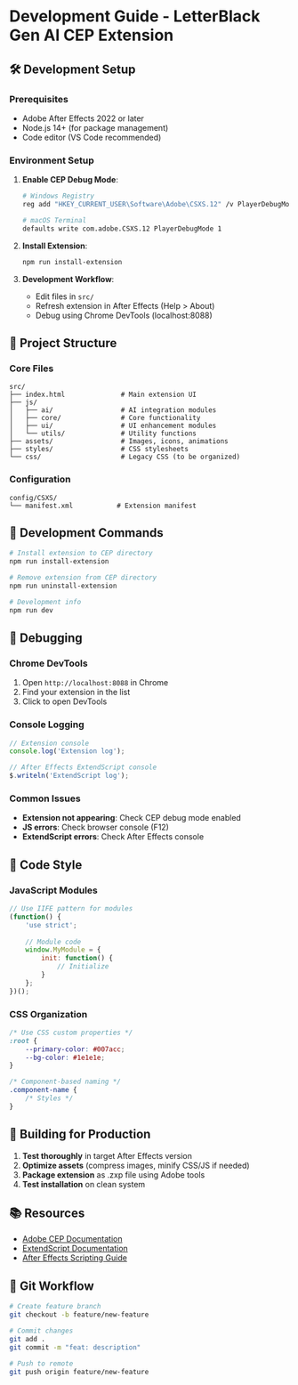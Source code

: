 # Development Guide - LetterBlack Gen AI CEP Extension

## 🛠 Development Setup

### Prerequisites
- Adobe After Effects 2022 or later
- Node.js 14+ (for package management)
- Code editor (VS Code recommended)

### Environment Setup
1. **Enable CEP Debug Mode**:
   ```bash
   # Windows Registry
   reg add "HKEY_CURRENT_USER\Software\Adobe\CSXS.12" /v PlayerDebugMode /t REG_SZ /d 1

   # macOS Terminal
   defaults write com.adobe.CSXS.12 PlayerDebugMode 1
   ```

2. **Install Extension**:
   ```bash
   npm run install-extension
   ```

3. **Development Workflow**:
   - Edit files in `src/`
   - Refresh extension in After Effects (Help > About)
   - Debug using Chrome DevTools (localhost:8088)

## 📁 Project Structure

### Core Files
```
src/
├── index.html              # Main extension UI
├── js/
│   ├── ai/                 # AI integration modules
│   ├── core/               # Core functionality
│   ├── ui/                 # UI enhancement modules
│   └── utils/              # Utility functions
├── assets/                 # Images, icons, animations
├── styles/                 # CSS stylesheets
└── css/                    # Legacy CSS (to be organized)
```

### Configuration
```
config/CSXS/
└── manifest.xml           # Extension manifest
```

## 🔧 Development Commands

```bash
# Install extension to CEP directory
npm run install-extension

# Remove extension from CEP directory  
npm run uninstall-extension

# Development info
npm run dev
```

## 🐛 Debugging

### Chrome DevTools
1. Open `http://localhost:8088` in Chrome
2. Find your extension in the list
3. Click to open DevTools

### Console Logging
```javascript
// Extension console
console.log('Extension log');

// After Effects ExtendScript console
$.writeln('ExtendScript log');
```

### Common Issues
- **Extension not appearing**: Check CEP debug mode enabled
- **JS errors**: Check browser console (F12)
- **ExtendScript errors**: Check After Effects console

## 📝 Code Style

### JavaScript Modules
```javascript
// Use IIFE pattern for modules
(function() {
    'use strict';
    
    // Module code
    window.MyModule = {
        init: function() {
            // Initialize
        }
    };
})();
```

### CSS Organization
```css
/* Use CSS custom properties */
:root {
    --primary-color: #007acc;
    --bg-color: #1e1e1e;
}

/* Component-based naming */
.component-name {
    /* Styles */
}
```

## 🚀 Building for Production

1. **Test thoroughly** in target After Effects version
2. **Optimize assets** (compress images, minify CSS/JS if needed)
3. **Package extension** as .zxp file using Adobe tools
4. **Test installation** on clean system

## 📚 Resources

- [Adobe CEP Documentation](https://github.com/Adobe-CEP/CEP-Resources)
- [ExtendScript Documentation](https://extendscript.docsforadobe.dev/)
- [After Effects Scripting Guide](https://ae-scripting.docsforadobe.dev/)

## 🔄 Git Workflow

```bash
# Create feature branch
git checkout -b feature/new-feature

# Commit changes
git add .
git commit -m "feat: description"

# Push to remote
git push origin feature/new-feature
```

